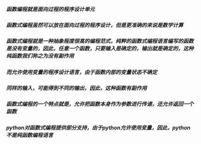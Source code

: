 ##### 函数编程就是面向过程的程序设计单元
##### 函数式编程虽然可以放在面向过程的程序设计，但是更准确的来说是数学计算
##### 函数式编程就是一种抽象程度很高的编程范式，纯粹的函数式编程语言编写的函数是没有变量的，因此，任意一个函数，只要输入是确定的，输出就是确定的，这种纯函数我们称之为没有副作用
##### 而允许使用变量的程序设计语言，由于函数内部的变量状态不确定
##### 同样的输入，可能得到不同的输出，因此，这种函数有副作用
##### 函数式编程的一个特点就是，允许把函数本身作为参数进行传递，还允许返回一个函数
##### python对函数式编程提供部分支持，由于python允许使用变量，因此，python不是纯函数编程语言
